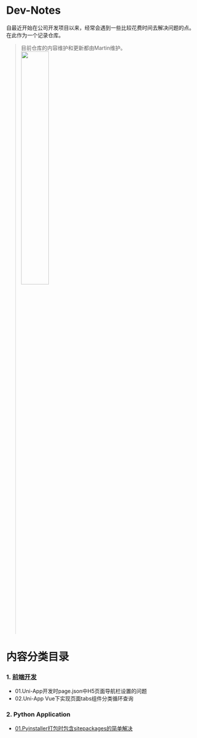 # Dev-Notes
自最近开始在公司开发项目以来，经常会遇到一些比较花费时间去解决问题的点。在此作为一个记录仓库。
> 目前仓库的内容维护和更新都由Martin维护。
> <image width="40%" height="auto" src="https://github.com/PlatoPuPu/Dev-Notes/blob/main/image/wechatQR.jpeg">

# **内容分类目录**
### 1. [前端开发](Frontend/)
- 01.Uni-App开发时page.json中H5页面导航栏设置的问题
- 02.Uni-App Vue下实现页面tabs组件分类循环查询
### 2. Python Application
- [01.Pyinstaller打包时包含sitepackages的简单解决](PythonApplication/01.Pyinstaller打包时包含sitepackages的简单解决.md)
